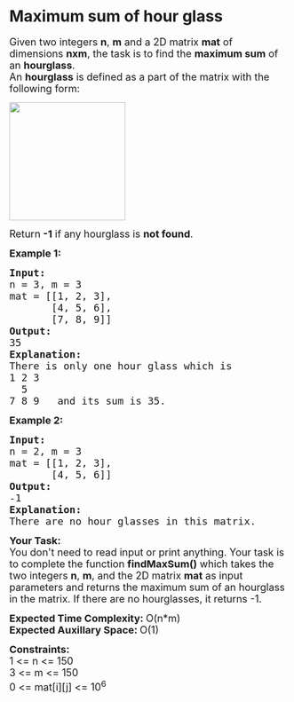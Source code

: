 # Maximum sum of hour glass
<div class="problems_problem_content__Xm_eO"><p><span style="font-size: 18px;">Given two integers <strong>n</strong>, <strong>m</strong> and a 2D matrix <strong>mat</strong> of dimensions <strong>nxm</strong>, the task is to find the <strong>maximum sum</strong> of an <strong>hourglass</strong>.<br>An <strong>hourglass</strong> is defined as a part of the matrix with the following form:</span></p>
<p><span style="font-size: 18px;"><img src="https://media.geeksforgeeks.org/img-practice/prod/addEditProblem/705187/Web/Other/blobid1_1710860182.png" width="209" height="213"></span></p>
<p><span style="font-size: 18px;">Return <strong>-1</strong> if any hourglass is <strong>not found</strong>.</span></p>
<p><span style="font-size: 18px;"><strong>Example 1:</strong></span></p>
<pre><span style="font-size: 18px;"><strong>Input:</strong>
n = 3, m = 3
mat = [[1, 2, 3],<br>       [4, 5, 6],<br>       [7, 8, 9]]
<strong>Output:</strong>
35
<strong>Explanation:</strong>
There is only one hour glass which is
1 2 3
  5
7 8 9   and its sum is 35.</span></pre>
<p><span style="font-size: 18px;"><strong>Example 2:</strong></span></p>
<pre><span style="font-size: 18px;"><strong>Input:</strong>
n = 2, m = 3
mat = [[1, 2, 3],<br>       [4, 5, 6]]
<strong>Output:</strong>
-1
<strong>Explanation:</strong>
There are no hour glasses in this matrix.</span></pre>
<p><span style="font-size: 18px;"><strong>Your Task:</strong><br>You don't need to read input or print anything. Your task is to complete the function <strong>findMaxSum()</strong> which takes the two integers <strong>n</strong>, <strong>m</strong>, and the 2D matrix <strong>mat</strong> as input parameters and returns the maximum sum of an hourglass in the matrix. If there are no hourglasses, it returns -1.</span></p>
<p><span style="font-size: 18px;"><strong>Expected Time Complexity: </strong>O(n*m)<br><strong>Expected Auxillary Space: </strong>O(1)</span></p>
<p><span style="font-size: 18px;"><strong>Constraints:<br></strong>1 &lt;= n &lt;= 150<strong><br></strong></span><span style="font-size: 18px;">3 &lt;= m &lt;= 150<br>0 &lt;= mat[i][j] &lt;= 10<sup>6</sup></span></p></div>
